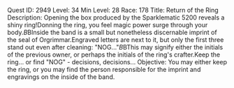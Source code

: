 Quest ID: 2949
Level: 34
Min Level: 28
Race: 178
Title: Return of the Ring
Description: Opening the box produced by the Sparklematic 5200 reveals a shiny ring!Donning the ring, you feel magic power surge through your body.$B$BInside the band is a small but nonetheless discernable imprint of the seal of Orgrimmar.Engraved letters are next to it, but only the first three stand out even after cleaning: "NOG..."$B$BThis may signify either the initials of the previous owner, or perhaps the initials of the ring's crafter.Keep the ring... or find "NOG" - decisions, decisions...
Objective: You may either keep the ring, or you may find the person responsible for the imprint and engravings on the inside of the band.
